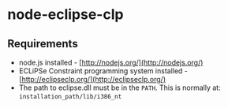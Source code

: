 node-eclipse-clp
================

## Requirements
- node.js installed - [http://nodejs.org/](http://nodejs.org/)
- ECLiPSe Constraint programming system installed - [http://eclipseclp.org/](http://eclipseclp.org/)
- The path to eclipse.dll must be in the `PATH`. This is normally at: `installation_path/lib/i386_nt`
